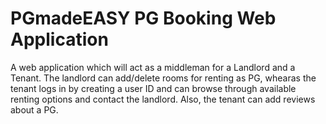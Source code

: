 # PGmadeEASY PG Booking Web Application
A web application which will act as a middleman for a Landlord and a Tenant.
The landlord can add/delete rooms for renting as PG, whearas the tenant logs in by creating a user ID and can browse through available renting options and contact the landlord. Also, the tenant can add reviews about a PG. 
